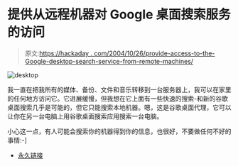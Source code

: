 # 提供从远程机器对 Google 桌面搜索服务的访问

> 原文:[https://hackaday . com/2004/10/26/provide-access-to-the-Google-desktop-search-service-from-remote-machines/](https://hackaday.com/2004/10/26/provide-access-to-the-google-desktop-search-service-from-remote-machines/)

![desktop](../Images/0c8ae3a2fece2c6b37555ec0d0c7fc56.png)

我一直在把我所有的媒体、备份、文件和音乐转移到一台服务器上，我可以在家里的任何地方访问它。它进展缓慢，但我想在它上面有一些快速的搜索-和新的谷歌桌面搜索几乎是可能的，但它只能搜索本地机器。嗯，这是谷歌桌面代理，它可以让你在另一台电脑上用谷歌桌面搜索应用搜索一台电脑。

小心这一点，有人可能会搜索你的机器得到你的信息，也很好，不要做任何不好的事情:-]

*   [永久链接](http://www.projectcomputing.com/resources/desktopProxy/)